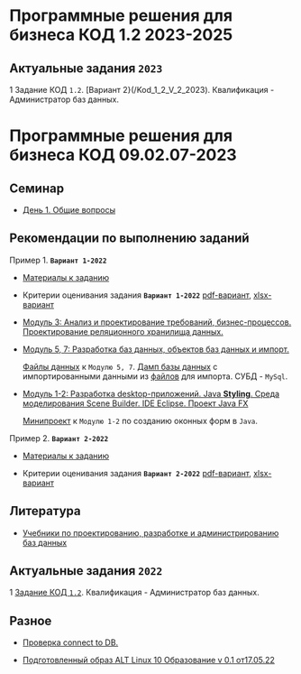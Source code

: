 # Программные решения для бизнеса КОД 1.2 2023-2025

## Актуальные задания `2023`

1 Задание КОД `1.2`. [Вариант 2}(/Kod_1_2_V_2_2023). Квалификация - Администратор баз данных.


# Программные решения для бизнеса КОД 09.02.07-2023

## Семинар

* [День 1. Общие вопросы](training_days/Training_day_1.pdf)

## Рекомендации по выполнению заданий

Пример 1. **`Вариант 1-2022`**

* [Материалы к заданию](Variant_1_2022/)

* Критерии оценивания задания **`Вариант 1-2022`** [pdf-вариант](/criteria_Variant_1_2022.pdf), [xlsx-вариант](/criteria_Variant_1_2022.xlsx)

* [Модуль 3: Анализ и проектирование требований, бизнес-процессов. Проектирование реляционного хранилища данных.](Moduls/Module1-2-3.pdf)

* [Модуль 5, 7: Разработка баз данных, объектов баз данных и импорт.](/Moduls/AdmDB_mod_3.pdf)

   [Файлы данных](/Moduls/ResourseFile) к `Модулю 5, 7`. [Дамп базы данных](/Help/After_analyzing_files.sql) с импортированными данными из [файлов](/Variant_1_2022/Сессия%201) для импорта. СУБД - `MySql`.

* [Модуль 1-2: Разработка desktop-приложений. Java **Styling**. Среда моделирования Scene Builder. IDE Eclipse. Проект Java FX](/Moduls/Session1m4Styling.pdf)
  
  [Минипроект](/Moduls/Session1m4style) к `Модулю 1-2` по созданию оконных форм в `Java`. 



Пример 2. **`Вариант 2-2022`**

* [Материалы к заданию](Variant_2_2022/)

* Критерии оценивания задания **`Вариант 2-2022`** [pdf-вариант](/criteria_Variant_1_2022.pdf), [xlsx-вариант](/criteria_Variant_1_2022.xlsx)


## Литература

* [Учебники по проектированию, разработке и администрированию баз данных](https://disk.yandex.ru/d/87fK03XoIntj3Q)

## Актуальные задания `2022`
1 [Задание КОД `1.2`](/Variant_09_KOD_1.2-2022_1). Квалификация - Администратор баз данных.


## Разное

* [Проверка connect to DB.](/Help/CrudTest)

* [Подготовленный образ ALT Linux 10 Образование v 0.1 от17.05.22](https://disk.yandex.ru/d/UAM1dnC0P1kpKw)


